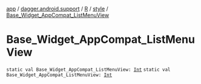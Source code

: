 [app](../../../index.md) / [dagger.android.support](../../index.md) / [R](../index.md) / [style](index.md) / [Base_Widget_AppCompat_ListMenuView](./-base_-widget_-app-compat_-list-menu-view.md)

# Base_Widget_AppCompat_ListMenuView

`static val Base_Widget_AppCompat_ListMenuView: `[`Int`](https://kotlinlang.org/api/latest/jvm/stdlib/kotlin/-int/index.html)
`static val Base_Widget_AppCompat_ListMenuView: `[`Int`](https://kotlinlang.org/api/latest/jvm/stdlib/kotlin/-int/index.html)